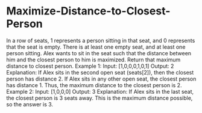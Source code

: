 # Maximize-Distance-to-Closest-Person
In a row of seats, 1 represents a person sitting in that seat, and 0 represents that the seat is empty.   There is at least one empty seat, and at least one person sitting.  Alex wants to sit in the seat such that the distance between him and the closest person to him is maximized.   Return that maximum distance to closest person.  Example 1:  Input: [1,0,0,0,1,0,1] Output: 2 Explanation:  If Alex sits in the second open seat (seats[2]), then the closest person has distance 2. If Alex sits in any other open seat, the closest person has distance 1. Thus, the maximum distance to the closest person is 2. Example 2:  Input: [1,0,0,0] Output: 3 Explanation:  If Alex sits in the last seat, the closest person is 3 seats away. This is the maximum distance possible, so the answer is 3.

